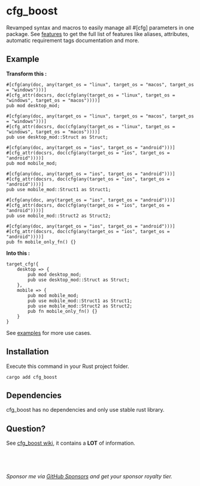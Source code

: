
# cfg_boost

Revamped syntax and macros to easily manage all #[cfg] parameters in one package. See [features](https://github.com/NickelAngeStudio/cfg_boost/wiki/Features) to get the full list of features like aliases, attributes, automatic requirement tags documentation and more.

## Example
**Transform this :**
```
#[cfg(any(doc, any(target_os = "linux", target_os = "macos", target_os = "windows")))]
#[cfg_attr(docsrs, doc(cfg(any(target_os = "linux", target_os = "windows", target_os = "macos"))))]
pub mod desktop_mod;

#[cfg(any(doc, any(target_os = "linux", target_os = "macos", target_os = "windows")))]
#[cfg_attr(docsrs, doc(cfg(any(target_os = "linux", target_os = "windows", target_os = "macos"))))]
pub use desktop_mod::Struct as Struct;

#[cfg(any(doc, any(target_os = "ios", target_os = "android")))]
#[cfg_attr(docsrs, doc(cfg(any(target_os = "ios", target_os = "android"))))]
pub mod mobile_mod;

#[cfg(any(doc, any(target_os = "ios", target_os = "android")))]
#[cfg_attr(docsrs, doc(cfg(any(target_os = "ios", target_os = "android"))))]
pub use mobile_mod::Struct1 as Struct1;

#[cfg(any(doc, any(target_os = "ios", target_os = "android")))]
#[cfg_attr(docsrs, doc(cfg(any(target_os = "ios", target_os = "android"))))]
pub use mobile_mod::Struct2 as Struct2;

#[cfg(any(doc, any(target_os = "ios", target_os = "android")))]
#[cfg_attr(docsrs, doc(cfg(any(target_os = "ios", target_os = "android"))))]
pub fn mobile_only_fn() {}
```

**Into this :**
```
target_cfg!{
    desktop => {
        pub mod desktop_mod;
        pub use desktop_mod::Struct as Struct;
    },
    mobile => {
        pub mod mobile_mod;
        pub use mobile_mod::Struct1 as Struct1;
        pub use mobile_mod::Struct2 as Struct2;
        pub fn mobile_only_fn() {}
    }
}
```

See [examples](https://github.com/NickelAngeStudio/cfg_boost/wiki/Examples) for more use cases.


## Installation
Execute this command in your Rust project folder.
```
cargo add cfg_boost
```

## Dependencies
cfg_boost has no dependencies and only use stable rust library.

## Question?
See [cfg_boost wiki](https://github.com/NickelAngeStudio/cfg_boost/wiki), it contains a **LOT** of information.

&nbsp;
---

*Sponsor me via [GitHub Sponsors](https://github.com/sponsors/NickelAngeStudio) and get your sponsor royalty tier.*

